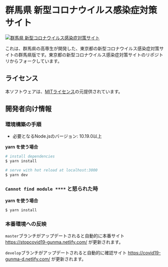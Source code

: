 # 群馬県 新型コロナウイルス感染症対策サイト

[![群馬県 新型コロナウイルス感染症対策サイト](https://github.com/SatoshiRC/covid19-gunma/blob/master/static/ogp.png?raw=true)](https://covid19-gunma.netlify.com/)

これは、群馬県の高専生が開発した、東京都の新型コロナウイルス感染症対策サイトの群馬県版です。東京都の新型コロナウイルス感染症対策サイトのリポジトリからフォークしています。

## ライセンス
本ソフトウェアは、[MITライセンス](./LICENSE.txt)の元提供されています。

## 開発者向け情報

### 環境構築の手順

- 必要となるNode.jsのバージョン: 10.19.0以上

**yarn を使う場合**
```bash
# install dependencies
$ yarn install

# serve with hot reload at localhost:3000
$ yarn dev
```

### `Cannot find module ****` と怒られた時

**yarn を使う場合**
```bash
$ yarn install
```
### 本番環境への反映
`master`ブランチがアップデートされると自動的に本番サイト https://stopcovid19-gunma.netlify.com/ が更新されます。

`develop`ブランチがアップデートされると自動的に確認サイト https://covid19-gunma-d.netlify.com/ が更新されます。
